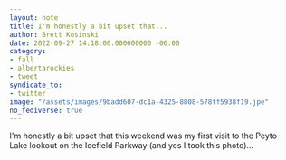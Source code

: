```yaml
---
layout: note
title: I'm honestly a bit upset that...
author: Brett Kosinski
date: 2022-09-27 14:18:00.000000000 -06:00
category:
- fall
- albertarockies
- tweet
syndicate_to:
- twitter
image: "/assets/images/9badd607-dc1a-4325-8808-578ff5938f19.jpe"
no_fediverse: true
---
```

I'm honestly a bit upset that this weekend was my first visit to the Peyto Lake lookout on the Icefield Parkway (and yes I took this photo)...